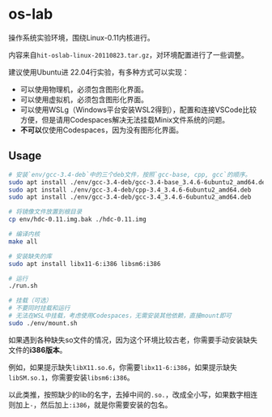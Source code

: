 # os-lab

操作系统实验环境，围绕Linux-0.11内核进行。

内容来自`hit-oslab-linux-20110823.tar.gz`，对环境配置进行了一些调整。

建议使用Ubuntu进 22.04行实验，有多种方式可以实现：

- 可以使用物理机，必须包含图形化界面。
- 可以使用虚拟机，必须包含图形化界面。
- 可以使用WSLg（Windows平台安装WSL2得到），配置和连接VSCode比较方便，但是请用Codespaces解决无法挂载Minix文件系统的问题。
- **不可以**仅使用Codespaces，因为没有图形化界面。

## Usage

```sh
# 安装`env/gcc-3.4-deb`中的三个deb文件，按照`gcc-base, cpp, gcc`的顺序。
sudo apt install ./env/gcc-3.4-deb/gcc-3.4-base_3.4.6-6ubuntu2_amd64.deb
sudo apt install ./env/gcc-3.4-deb/cpp-3.4_3.4.6-6ubuntu2_amd64.deb
sudo apt install ./env/gcc-3.4-deb/gcc-3.4_3.4.6-6ubuntu2_amd64.deb

# 将镜像文件放置到根目录
cp env/hdc-0.11.img.bak ./hdc-0.11.img

# 编译内核
make all

# 安装缺失的库
sudo apt install libx11-6:i386 libsm6:i386

# 运行
./run.sh

# 挂载（可选）
# 不要同时挂载和运行
# 无法在WSL中挂载，考虑使用Codespaces，无需安装其他依赖，直接mount即可
sudo ./env/mount.sh
```

如果遇到各种缺失so文件的情况，因为这个环境比较古老，你需要手动安装缺失文件的**i386版本**。

例如，如果提示缺失`libX11.so.6`，你需要`libx11-6:i386`，如果提示缺失`libSM.so.1`，你需要安装`libsm6:i386`。

以此类推，按照缺少的lib的名字，去掉中间的`.so.`，改成全小写，如果数字相连则加上`-`，然后加上`:i386`，就是你需要安装的包名。
